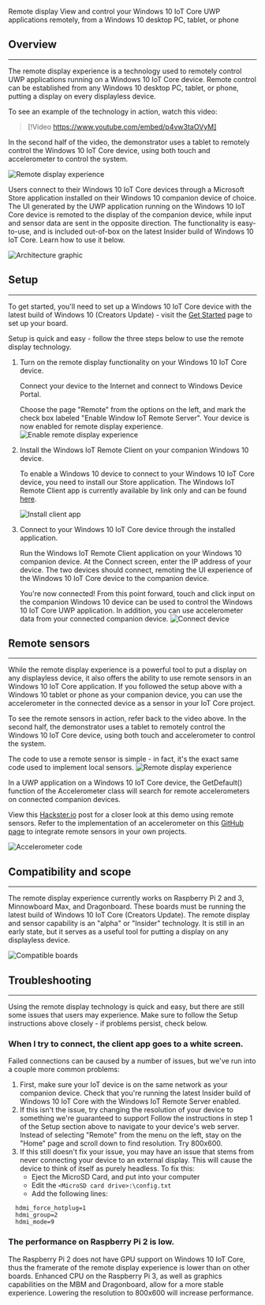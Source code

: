  Remote display
View and control your Windows 10 IoT Core UWP applications remotely, from a Windows 10 desktop PC, tablet, or phone

## Overview
___
The remote display experience is a technology used to remotely control UWP applications running on a Windows 10 IoT Core device.  Remote control can be established from any Windows 10 desktop PC, tablet, or phone, putting a display on every displayless device.

To see an example of the technology in action, watch this video:
> [!Video https://www.youtube.com/embed/p4vw3taOVyM]

In the second half of the video, the demonstrator uses a tablet to remotely control the Windows 10 IoT Core device, using both touch and accelerometer to control the system.

![Remote display experience](../media/RemoteDisplay/remote-display-experience.png)
      
Users connect to their Windows 10 IoT Core devices through a Microsoft Store application installed on their Windows 10 companion device of choice.  The UI generated by the UWP application running on the Windows 10 IoT Core device is remoted to the display of the companion device, while input and sensor data are sent in the opposite direction.
The functionality is easy-to-use, and is included out-of-box on the latest Insider build of Windows 10 IoT Core.  Learn how to use it below.

![Architecture graphic](../media/RemoteDisplay/architecture-graphic.png)
    
  
## Setup
___
To get started, you'll need to set up a Windows 10 IoT Core device with the latest build of Windows 10 (Creators Update) - visit the [Get Started](/GetStarted) page to set up your board.

Setup is quick and easy - follow the three steps below to use the remote display technology.

1. Turn on the remote display functionality on your Windows 10 IoT Core device.
  
    Connect your device to the Internet and connect to Windows Device Portal.
  
	  Choose the page "Remote" from the options on the left, and mark the check box labeled "Enable Window IoT Remote Server".  Your device is now enabled for remote display experience.
  ![Enable remote display experience](../media/RemoteDisplay/enable-remote.png)

2. Install the Windows IoT Remote Client on your companion Windows 10 device.
  
    To enable a Windows 10 device to connect to your Windows 10 IoT Core device, you need to install our Store application.  The Windows IoT Remote Client app is currently available by link only and can be found [here](https://www.microsoft.com/en-us/store/apps/iot-remote-client/9nblggh5mnxz).
    
    ![Install client app](../media/RemoteDisplay/store-app.png)


3. Connect to your Windows 10 IoT Core device through the installed application.
  
    Run the Windows IoT Remote Client application on your Windows 10 companion device.  At the Connect screen, enter the IP address of your device.  The two devices should connect, remoting the UI experience of the Windows 10 IoT Core device to the companion device.
    
    You're now connected! From this point forward, touch and click input on the companion Windows 10 device can be used to control the Windows 10 IoT Core UWP application.  In addition, you can use accelerometer data from your connected companion device.
    ![Connect device](../media/RemoteDisplay/connect-device.png)
      

## Remote sensors
___

While the remote display experience is a powerful tool to put a display on any displayless device, it also offers the ability to use remote sensors in an Windows 10 IoT Core application.  If you followed the setup above with a Windows 10 tablet or phone as your companion device, you can use the accelerometer in the connected device as a sensor in your IoT Core project.

To see the remote sensors in action, refer back to the video above.  In the second half, the demonstrator uses a tablet to remotely control the Windows 10 IoT Core device, using both touch and accelerometer to control the system.

The code to use a remote sensor is simple - in fact, it's the exact same code used to implement local sensors.
![Remote display experience](../media/RemoteDisplay/remote-tablet.png)

In a UWP application on a Windows 10 IoT Core device, the GetDefault() function of the Accelerometer class will search for remote accelerometers on connected companion devices.

View this [Hackster.io](https://www.hackster.io/windows-iot/closed-loop-control-remote-sensors-and-remote-ux-on-rpi3-ef3ed0) post for a closer look at this demo using remote sensors.  Refer to the implementation of an accelerometer on this [GitHub page](https://github.com/ms-iot/pid-control-system/blob/master/DemoApp/MainPage.xaml.cs) to integrate remote sensors in your own projects.

![Accelerometer code](../media/RemoteDisplay/accelerometer-code.png)
  

## Compatibility and scope
___
The remote display experience currently works on Raspberry Pi 2 and 3, Minnowboard Max, and Dragonboard.  These boards must be running the latest build of Windows 10 IoT Core (Creators Update).
The remote display and sensor capability is an "alpha" or "Insider" technology. It is still in an early state, but it serves as a useful tool for putting a display on any displayless device.

![Compatible boards](../media/RemoteDisplay/compatible-boards.png)
    
  
## Troubleshooting
___
Using the remote display technology is quick and easy, but there are still some issues that users may experience.  Make sure to follow the Setup instructions above closely - if problems persist, check below.

### When I try to connect, the client app goes to a white screen.
Failed connections can be caused by a number of issues, but we've run into a couple more common problems:

1. First, make sure your IoT device is on the same network as your companion device.
    Check that you're running the latest Insider build of Windows 10 IoT Core with the Windows IoT Remote Server enabled.
2. If this isn't the issue, try changing the resolution of your device to something we're guaranteed to support
    Follow the instructions in step 1 of the Setup section above to navigate to your device's web server.  Instead of selecting "Remote" from the menu on the left, stay on the "Home" page and scroll down to find resolution.  Try 800x600.
3. If this still doesn't fix your issue, you may have an issue that stems from never connecting your device to an external display.
    This will cause the device to think of itself as purely headless.  To fix this:
    * Eject the MicroSD Card, and put into your computer
    * Edit the `<MicroSD card drive>:\config.txt`
    * Add the following lines:
 
```
  hdmi_force_hotplug=1
  hdmi_group=2
  hdmi_mode=9
```

### The performance on Raspberry Pi 2 is low. 
The Raspberry Pi 2 does not have GPU support on Windows 10 IoT Core, thus the framerate of the remote display experience is lower than on other boards.  Enhanced CPU on the Raspberry Pi 3, as well as graphics capabilities on the MBM and Dragonboard, allow for a more stable experience.  Lowering the resolution to 800x600 will increase performance.
